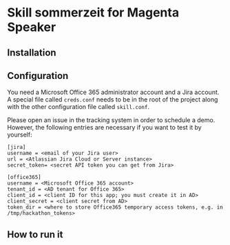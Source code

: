 # Skill sommerzeit for Magenta Speaker

## Installation

## Configuration
You need a Microsoft Office 365 administrator account and a Jira account. A special file called `creds.conf` needs to be in the root of the project along with the other configuration file called `skill.conf`.

Please open an issue in the tracking system in order to schedule a demo. However, the following entries are necessary if you want to test it by yourself:
```
[jira]
username = <email of your Jira user>
url = <Atlassian Jira Cloud or Server instance>
secret_token= <secret API token you can get from Jira>

[office365]
username = <Microsoft Office 365 account>
tenant_id = <AD tenant for Office 365>
client_id = <client ID for this app; you must create it in AD>
client_secret = <client secret from AD>
token_dir = <where to store Office365 temporary access tokens, e.g. in /tmp/hackathon_tokens>
```

## How to run it
    